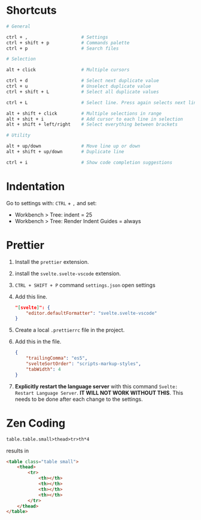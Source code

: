 # Shortcuts

```bash
# General

ctrl + ,                    # Settings
ctrl + shift + p            # Commands palette
ctrl + p                    # Search files

# Selection

alt + click                 # Multiple cursors

ctrl + d                    # Select next duplicate value
ctrl + u                    # Unselect duplicate value
ctrl + shift + L            # Select all duplicate values

ctrl + L                    # Select line. Press again selects next line

alt + shift + click         # Multiple selections in range
alt + shit + i              # Add cursor to each line in selection
alt + shift + left/right    # Select everything between brackets

# Utility

alt + up/down               # Move line up or down
alt + shift + up/down       # Duplicate line

ctrl + i                    # Show code completion suggestions
```

# Indentation

Go to settings with: `CTRL` + `,` and set:

-   Workbench > Tree: indent = 25
-   Workbench > Tree: Render Indent Guides = always

# Prettier

1. Install the `prettier` extension.
2. install the `svelte.svelte-vscode` extension.
3. `CTRL + SHIFT + P` command `settings.json` open settings
4. Add this line.

    ```json
    "[svelte]": {
        "editor.defaultFormatter": "svelte.svelte-vscode"
    }
    ```

5. Create a local `.prettierrc` file in the project.
6. Add this in the file.

    ```json
    {
        "trailingComma": "es5",
        "svelteSortOrder": "scripts-markup-styles",
        "tabWidth": 4
    }
    ```

7. **Explicitly restart the language server** with this command `Svelte: Restart Language Server`. **IT WILL NOT WORK WITHOUT THIS**. This needs to be done after each change to the settings.

# Zen Coding

```html
table.table.small>thead>tr>th*4
```

results in

```html
<table class="table small">
    <thead>
        <tr>
            <th></th>
            <th></th>
            <th></th>
            <th></th>
        </tr>
    </thead>
</table>
```

